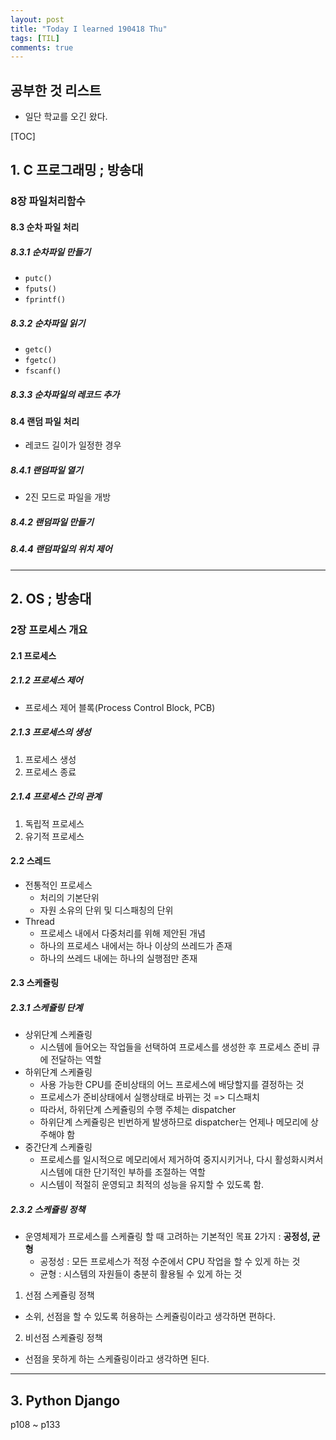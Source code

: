 ```yaml
---
layout: post
title: "Today I learned 190418 Thu"
tags: [TIL]
comments: true
---
```


## 공부한 것 리스트
- 일단 학교를 오긴 왔다.

[TOC]

## 1. C 프로그래밍 ; 방송대

### 8장 파일처리함수

#### 8.3 순차 파일 처리

##### 8.3.1 순차파일 만들기
- `putc()`
- `fputs()`
- `fprintf()`

##### 8.3.2 순차파일 읽기
- `getc()`
- `fgetc()`
- `fscanf()`

##### 8.3.3 순차파일의 레코드 추가

#### 8.4 랜덤 파일 처리
- 레코드 길이가 일정한 경우

##### 8.4.1 랜덤파일 열기
- 2진 모드로 파일을 개방

##### 8.4.2 랜덤파일 만들기

##### 8.4.4 랜덤파일의 위치 제어

- - -

## 2. OS ; 방송대

### 2장 프로세스 개요

#### 2.1 프로세스

##### 2.1.2 프로세스 제어
- 프로세스 제어 블록(Process Control Block, PCB)

#####  2.1.3 프로세스의 생성
1. 프로세스 생성
2. 프로세스 종료

##### 2.1.4 프로세스 간의 관계
1. 독립적 프로세스
2. 유기적 프로세스

#### 2.2 스레드
- 전통적인 프로세스
	- 처리의 기본단위
	- 자원 소유의 단위 및 디스패칭의 단위
- Thread
	- 프로세스 내에서 다중처리를 위해 제안된 개념
	- 하나의 프로세스 내에서는 하나 이상의 쓰레드가 존재
	- 하나의 쓰레드 내에는 하나의 실행점만 존재

#### 2.3 스케쥴링

##### 2.3.1 스케쥴링 단계
- 상위단계 스케쥴링
	- 시스템에 들어오는 작업들을 선택하여 프로세스를 생성한 후 프로세스 준비 큐에 전달하는 역할
- 하위단계 스케쥴링
	- 사용 가능한 CPU를 준비상태의 어느 프로세스에 배당할지를 결정하는 것
	- 프로세스가 준비상태에서 실행상태로 바뀌는 것 => 디스패치
	- 따라서, 하위단계 스케쥴링의 수행 주체는 dispatcher
	- 하위단계 스케쥴링은 빈번하게 발생하므로 dispatcher는 언제나 메모리에 상주해야 함
- 중간단계 스케쥴링
	- 프로세스를 일시적으로 메모리에서 제거하여 중지시키거나, 다시 활성화시켜서 시스템에 대한 단기적인 부하를 조절하는 역할
	- 시스템이 적절히 운영되고 최적의 성능을 유지할 수 있도록 함.

##### 2.3.2 스케쥴링 정책
- 운영체제가 프로세스를 스케쥴링 할 때 고려하는 기본적인 목표 2가지 : **공정성, 균형**
	- 공정성 : 모든 프로세스가 적정 수준에서 CPU 작업을 할 수 있게 하는 것
	- 균형 : 시스템의 자원들이 충분히 활용될 수 있게 하는 것
1. 선점 스케쥴링 정책
- 소위, 선점을 할 수 있도록 허용하는 스케쥴링이라고 생각하면 편하다.

2. 비선점 스케쥴링 정책
- 선점을 못하게 하는 스케쥴링이라고 생각하면 된다.

- - -

## 3. Python Django
p108 ~ p133
###